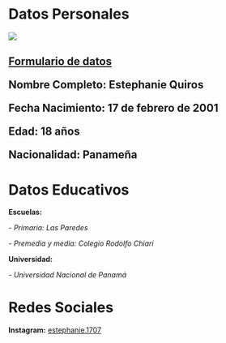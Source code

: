 <h1>Datos Personales</h1>
<p><img src="file:///C:/Users/PC/Downloads/Estephanie%20Quiros%20(@estephanie.1707)%20%E2%80%A2%20Fotos%20y%20videos%20de%20Instagram_files/73393234_2167597736867452_3213497434265092096_n.jpg">
<h2><p><strong><a href="https://estephanie-quiros.github.io/Formulario-de-datos/">Formulario de datos</a></strong>
<p><strong>Nombre Completo:</strong> Estephanie Quiros  
<p><strong>Fecha Nacimiento:</strong> 17 de febrero de 2001
<p><strong>Edad:</strong> 18 años
<p><strong>Nacionalidad:</strong> Panameña 

<h1>Datos Educativos</h1>
<p><strong>Escuelas:</strong><p>
<p><em>- Primaria: Las Paredes </em>
<p><em>- Premedia y media: Colegio Rodolfo Chiari </em>
<p><strong>Universidad:</strong>
<P><em>- Universidad Nacional de Panamá</em>
<h1>Redes Sociales</h1>
<p><strong>Instagram:</strong> <a href="https://www.instagram.com/estephanie.1707/">estephanie.1707</a>
